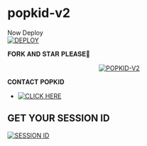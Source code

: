 # popkid-v2

Now Deploy
    <br>
<a href='https://dashboard.heroku.com/new?template=https://github.com/infinixmods/popkid-v2' target="_blank"><img alt='DEPLOY' src='https://img.shields.io/badge/-DEPLOY-pink?style=for-the-badge&logo=nike&logoColor=white'/></a>

𝐅𝐎𝐑𝐊 𝐀𝐍𝐃 𝐒𝐓𝐀𝐑 𝐏𝐋𝐄𝐀𝐒𝐄🥺
<div align="center">
    <a href="https://github.com/infinixmods/popkid-v2/fork">
        <img title="POPKID-V2" src="https://img.shields.io/badge/FORK%20Popkid%20V2-3498DB?style=for-the-badge&logo=nike" />
    </a>
</div>

𝐂𝐎𝐍𝐓𝐀𝐂𝐓 𝐏𝐎𝐏𝐊𝐈𝐃
- <a href="https://wa.me/254111385747" target="_blank">
    <img alt="CLICK HERE" src="https://img.shields.io/badge/ On WhatsApp  -25D366?style=for-the-badge&logo=facebook&logoColor=yellow" /></a>

## GET YOUR SESSION ID
<a href='https://popkid-sessions-a6044bc0a213.herokuapp.com/' target="_blank"><img alt='SESSION ID' src='https://img.shields.io/badge/pairing code-900000?style=for-the-badge&logo=scan&logoColor=white&labelColor=black&color=red'/></a>


